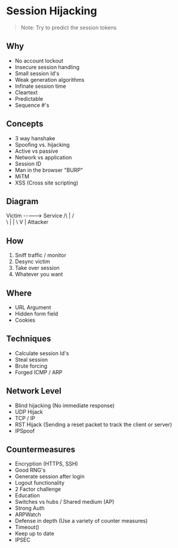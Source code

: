 # Session Hijacking

> Note: Try to predict the session tokens

## Why

- No account lockout
- Insecure session handling
- Small session Id's
- Weak generation algorithms
- Infinate session time
- Cleartext
- Predictable
- Sequence #'s

## Concepts

- 3 way hanshake
- Spoofing vs. hijacking
- Active vs passive
- Network vs application
- Session ID
- Man in the browser "BURP"
- MiTM
- XSS (Cross site scripting)

## Diagram

Victim -----> Service
    /\       |  /\
     \       |  |
      \      V  |
        Attacker

## How

1. Sniff traffic / monitor
2. Desync victim
3. Take over session
4. Whatever you want

## Where

- URL Argument
- Hidden form field
- Cookies

## Techniques

- Calculate session Id's
- Steal session
- Brute forcing
- Forged ICMP / ARP

## Network Level

- Blind hijacking (No immediate response)
- UDP Hijack
- TCP / IP
- RST Hijack (Sending a reset packet to track the client or server)
- IPSpoof

## Countermeasures

- Encryption (HTTPS, SSH)
- Good RNG's
- Generate session after login
- Logout functionality
- 2 Factor challenge
- Education
- Switches vs hubs / Shared medium (AP)
- Strong Auth
- ARPWatch
- Defense in depth (Use a variety of counter measures)
- Timeout()
- Keep up to date
- IPSEC